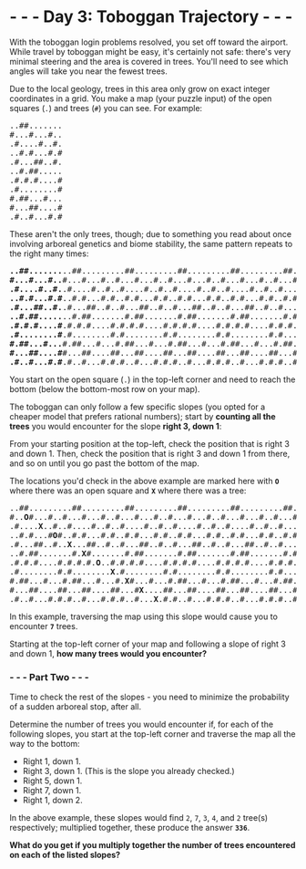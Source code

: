 # - - - Day 3: Toboggan Trajectory - - -

With the toboggan login problems resolved, you set off toward the airport. While travel by toboggan might be easy, it's certainly not safe: there's very minimal steering and the area is covered in trees. You'll need to see which angles will take you near the fewest trees.

Due to the local geology, trees in this area only grow on exact integer coordinates in a grid. You make a map (your puzzle input) of the open squares (``.``) and trees (``#``) you can see. For example:

<pre>
..##.......
#...#...#..
.#....#..#.
..#.#...#.#
.#...##..#.
..#.##.....
.#.#.#....#
.#........#
#.##...#...
#...##....#
.#..#...#.#
</pre>

These aren't the only trees, though; due to something you read about once involving arboreal genetics and biome stability, the same pattern repeats to the right many times:

<pre>
<b>..##.......</b>..##.........##.........##.........##.........##.......  --->
<b>#...#...#..</b>#...#...#..#...#...#..#...#...#..#...#...#..#...#...#..
<b>.#....#..#.</b>.#....#..#..#....#..#..#....#..#..#....#..#..#....#..#.
<b>..#.#...#.#</b>..#.#...#.#..#.#...#.#..#.#...#.#..#.#...#.#..#.#...#.#
<b>.#...##..#.</b>.#...##..#..#...##..#..#...##..#..#...##..#..#...##..#.
<b>..#.##.....</b>..#.##.......#.##.......#.##.......#.##.......#.##.....  --->
<b>.#.#.#....#</b>.#.#.#....#.#.#.#....#.#.#.#....#.#.#.#....#.#.#.#....#
<b>.#........#</b>.#........#.#........#.#........#.#........#.#........#
<b>#.##...#...</b>#.##...#...#.##...#...#.##...#...#.##...#...#.##...#...
<b>#...##....#</b>#...##....##...##....##...##....##...##....##...##....#
<b>.#..#...#.#</b>.#..#...#.#.#..#...#.#.#..#...#.#.#..#...#.#.#..#...#.#  --->
</pre>

You start on the open square (``.``) in the top-left corner and need to reach the bottom (below the bottom-most row on your map).

The toboggan can only follow a few specific slopes (you opted for a cheaper model that prefers rational numbers); start by **counting all the trees** you would encounter for the slope **right 3, down 1**:

From your starting position at the top-left, check the position that is right 3 and down 1. Then, check the position that is right 3 and down 1 from there, and so on until you go past the bottom of the map.

The locations you'd check in the above example are marked here with **``O``** where there was an open square and **``X``** where there was a tree:

<pre>
..##.........##.........##.........##.........##.........##.......  --->
#..<b>O</b>#...#..#...#...#..#...#...#..#...#...#..#...#...#..#...#...#..
.#....<b>X</b>..#..#....#..#..#....#..#..#....#..#..#....#..#..#....#..#.
..#.#...#<b>O</b>#..#.#...#.#..#.#...#.#..#.#...#.#..#.#...#.#..#.#...#.#
.#...##..#..<b>X</b>...##..#..#...##..#..#...##..#..#...##..#..#...##..#.
..#.##.......#.<b>X</b>#.......#.##.......#.##.......#.##.......#.##.....  --->
.#.#.#....#.#.#.#.<b>O</b>..#.#.#.#....#.#.#.#....#.#.#.#....#.#.#.#....#
.#........#.#........<b>X</b>.#........#.#........#.#........#.#........#
#.##...#...#.##...#...#.<b>X</b>#...#...#.##...#...#.##...#...#.##...#...
#...##....##...##....##...#<b>X</b>....##...##....##...##....##...##....#
.#..#...#.#.#..#...#.#.#..#...<b>X</b>.#.#..#...#.#.#..#...#.#.#..#...#.#  --->
</pre>

In this example, traversing the map using this slope would cause you to encounter **``7``** trees.

Starting at the top-left corner of your map and following a slope of right 3 and down 1, **how many trees would you encounter?**


### - - - Part Two - - -

Time to check the rest of the slopes - you need to minimize the probability of a sudden arboreal stop, after all.

Determine the number of trees you would encounter if, for each of the following slopes, you start at the top-left corner and traverse the map all the way to the bottom:

* Right 1, down 1.
* Right 3, down 1. (This is the slope you already checked.)
* Right 5, down 1.
* Right 7, down 1.
* Right 1, down 2.

In the above example, these slopes would find ``2``, ``7``, ``3``, ``4``, and ``2`` tree(s) respectively; multiplied together, these produce the answer **``336``**.

**What do you get if you multiply together the number of trees encountered on each of the listed slopes?**
